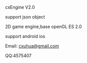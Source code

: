 cxEngine V2.0

support json object

2D game engine,base openGL ES 2.0

support android ios

Email: cxuhua@gmail.com

QQ:4575407
